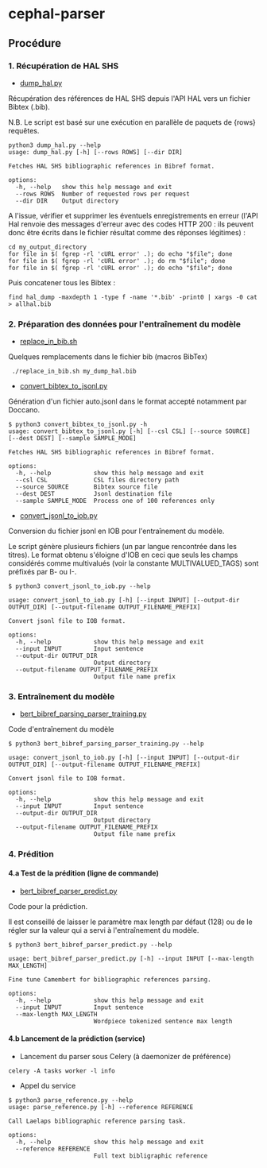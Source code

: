 # cephal-parser

## Procédure

### 1. Récupération de HAL SHS

* [dump_hal.py](dump_hal.py)

Récupération des références de HAL SHS depuis l'API HAL vers un fichier Bibtex (.bib).

N.B. Le script est basé sur une exécution en parallèle de paquets de {rows} requêtes.

```shell
python3 dump_hal.py --help
usage: dump_hal.py [-h] [--rows ROWS] [--dir DIR]

Fetches HAL SHS bibliographic references in Bibref format.

options:
  -h, --help   show this help message and exit
  --rows ROWS  Number of requested rows per request
  --dir DIR    Output directory
```

A l'issue, vérifier et supprimer les éventuels enregistrements en erreur (l'API Hal renvoie des messages d'erreur avec
des codes HTTP 200 : ils peuvent donc être écrits dans le fichier résultat comme des réponses légitimes) :

```shell
cd my_output_directory
for file in $( fgrep -rl 'cURL error' .); do echo "$file"; done
for file in $( fgrep -rl 'cURL error' .); do rm "$file"; done
for file in $( fgrep -rl 'cURL error' .); do echo "$file"; done
```

Puis concatener tous les Bibtex :

```shell
find hal_dump -maxdepth 1 -type f -name '*.bib' -print0 | xargs -0 cat > allhal.bib
```

### 2. Préparation des données pour l'entraînement du modèle

* [replace_in_bib.sh](replace_in_bib.sh)

Quelques remplacements dans le fichier bib (macros BibTex)

```shell
 ./replace_in_bib.sh my_dump_hal.bib 
```

* [convert_bibtex_to_jsonl.py](convert_bibtex_to_jsonl.py)

Génération d'un fichier auto.jsonl dans le format accepté notamment par Doccano.

```shell
$ python3 convert_bibtex_to_jsonl.py -h
usage: convert_bibtex_to_jsonl.py [-h] [--csl CSL] [--source SOURCE] [--dest DEST] [--sample SAMPLE_MODE]

Fetches HAL SHS bibliographic references in Bibref format.

options:
  -h, --help            show this help message and exit
  --csl CSL             CSL files directory path
  --source SOURCE       Bibtex source file
  --dest DEST           Jsonl destination file
  --sample SAMPLE_MODE  Process one of 100 references only
```

* [convert_jsonl_to_iob.py](convert_jsonl_to_iob.py)

Conversion du fichier jsonl en IOB pour l'entraînement du modèle.

Le script génère plusieurs fichiers (un par langue rencontrée dans les titres). Le format obtenu s'éloigne d'IOB en ceci
que seuls les champs considérés comme multivalués (voir la constante MULTIVALUED_TAGS) sont préfixés par B- ou I-.

```shell
$ python3 convert_jsonl_to_iob.py --help

usage: convert_jsonl_to_iob.py [-h] [--input INPUT] [--output-dir OUTPUT_DIR] [--output-filename OUTPUT_FILENAME_PREFIX]

Convert jsonl file to IOB format.

options:
  -h, --help            show this help message and exit
  --input INPUT         Input sentence
  --output-dir OUTPUT_DIR
                        Output directory
  --output-filename OUTPUT_FILENAME_PREFIX
                        Output file name prefix
```

### 3. Entraînement du modèle

* [bert_bibref_parsing_parser_training.py](bert_bibref_parsing_parser_training.py)

Code d'entraînement du modèle

```shell
$ python3 bert_bibref_parsing_parser_training.py --help

usage: convert_jsonl_to_iob.py [-h] [--input INPUT] [--output-dir OUTPUT_DIR] [--output-filename OUTPUT_FILENAME_PREFIX]

Convert jsonl file to IOB format.

options:
  -h, --help            show this help message and exit
  --input INPUT         Input sentence
  --output-dir OUTPUT_DIR
                        Output directory
  --output-filename OUTPUT_FILENAME_PREFIX
                        Output file name prefix

```

### 4. Prédition

#### 4.a Test de la prédition (ligne de commande)

* [bert_bibref_parser_predict.py](bert_bibref_parser_predict.py)

Code pour la prédiction.

Il est conseillé de laisser le paramètre max length par défaut (128) ou de le régler sur la valeur qui a servi à
l'entraînement du modèle.

```shell
$ python3 bert_bibref_parser_predict.py --help

usage: bert_bibref_parser_predict.py [-h] --input INPUT [--max-length MAX_LENGTH]

Fine tune Camembert for bibliographic references parsing.

options:
  -h, --help            show this help message and exit
  --input INPUT         Input sentence
  --max-length MAX_LENGTH
                        Wordpiece tokenized sentence max length

```

#### 4.b Lancement de la prédiction (service)

* Lancement du parser sous Celery (à daemonizer de préférence)

```shell
celery -A tasks worker -l info
```

* Appel du service

```shell
$ python3 parse_reference.py --help
usage: parse_reference.py [-h] --reference REFERENCE

Call Laelaps bibliographic reference parsing task.

options:
  -h, --help            show this help message and exit
  --reference REFERENCE
                        Full text bibligraphic reference

```
